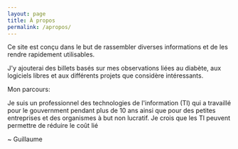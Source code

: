 ```yaml
---
layout: page
title: À propos
permalink: /apropos/
---
```


Ce site est conçu dans le but de rassembler diverses informations et de les rendre rapidement utilisables.

J'y ajouterai des billets basés sur mes observations liées au diabète, aux logiciels libres et aux différents projets que considère intéressants.

Mon parcours:

Je suis un professionnel des technologies de l'information (TI) qui a travaillé pour le gouvernment pendant plus de 10 ans ainsi que pour des petites entreprises et des organismes à but non lucratif. Je crois que les TI peuvent permettre de réduire le coût lié 

~ Guillaume
